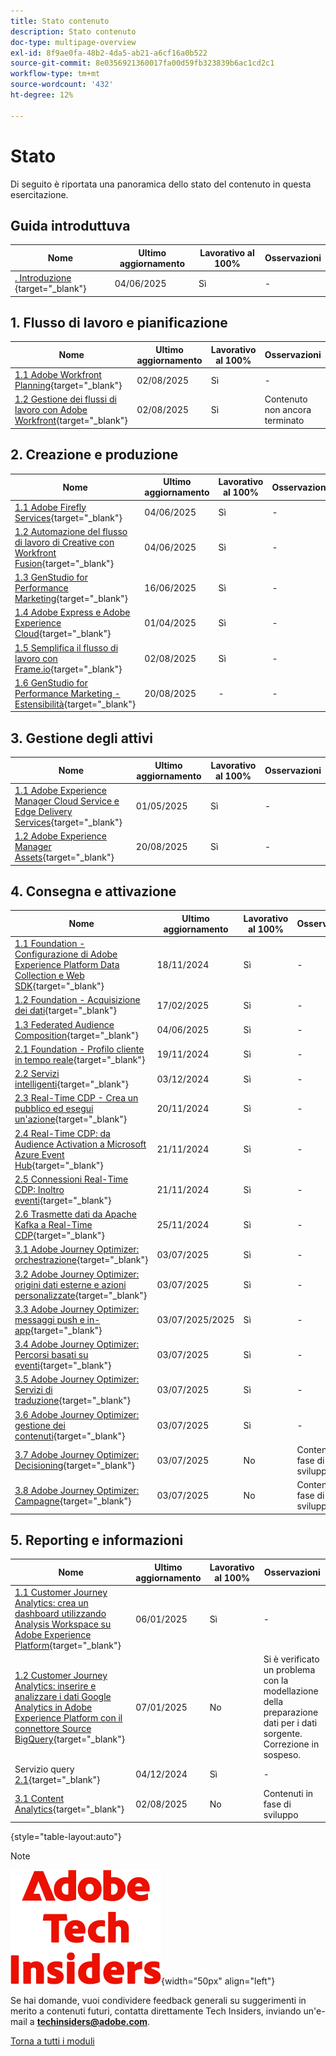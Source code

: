 ```yaml
---
title: Stato contenuto
description: Stato contenuto
doc-type: multipage-overview
exl-id: 8f9ae0fa-48b2-4da5-ab21-a6cf16a0b522
source-git-commit: 8e0356921360017fa00d59fb323839b6ac1cd2c1
workflow-type: tm+mt
source-wordcount: '432'
ht-degree: 12%

---
```


# Stato

Di seguito è riportata una panoramica dello stato del contenuto in questa esercitazione.

## Guida introduttuva

| Nome | Ultimo aggiornamento | Lavorativo al 100% | Osservazioni |
| ---------------------- | ------------ | ------------ |------------ |
| [. Introduzione ](./modules/getting-started/gettingstarted/getting-started.md){target="_blank"} | 04/06/2025 | Sì | - |

## &#x200B;1. Flusso di lavoro e pianificazione

| Nome | Ultimo aggiornamento | Lavorativo al 100% | Osservazioni |
| ---------------------- | ------------ | ------------ |------------ |
| [1.1 Adobe Workfront Planning](./modules/workflow-planning/module1.1/wfplanning.md){target="_blank"} | 02/08/2025 | Sì | - |
| [1.2 Gestione dei flussi di lavoro con Adobe Workfront](./modules/workflow-planning/module1.2/workfront.md){target="_blank"} | 02/08/2025 | Sì | Contenuto non ancora terminato |

## &#x200B;2. Creazione e produzione

| Nome | Ultimo aggiornamento | Lavorativo al 100% | Osservazioni |
| ---------------------- | ------------ | ------------ |------------ |
| [1.1 Adobe Firefly Services](./modules/creation-production/module1.1/firefly-services.md){target="_blank"} | 04/06/2025 | Sì | - |
| [1.2 Automazione del flusso di lavoro di Creative con Workfront Fusion](./modules/creation-production/module1.2/automation.md){target="_blank"} | 04/06/2025 | Sì | - |
| [1.3 GenStudio for Performance Marketing](./modules/creation-production/module1.3/genstudio.md){target="_blank"} | 16/06/2025 | Sì | - |
| [1.4 Adobe Express e Adobe Experience Cloud](./modules/creation-production/module1.4/express.md){target="_blank"} | 01/04/2025 | Sì | - |
| [1.5 Semplifica il flusso di lavoro con Frame.io](./modules/creation-production/module1.5/frameio.md){target="_blank"} | 02/08/2025 | Sì | - |
| [1.6 GenStudio for Performance Marketing - Estensibilità](./modules/creation-production/module1.6/genstudioext.md){target="_blank"} | 20/08/2025 | - | - |


## &#x200B;3. Gestione degli attivi

| Nome | Ultimo aggiornamento | Lavorativo al 100% | Osservazioni |
| ---------------------- | ------------ | ------------ |------------ |
| [1.1 Adobe Experience Manager Cloud Service e Edge Delivery Services](./modules/asset-mgmt/module2.1/aemcs.md){target="_blank"} | 01/05/2025 | Sì | - |
| [1.2 Adobe Experience Manager Assets](./modules/asset-mgmt/module2.2/aemassets.md){target="_blank"} | 20/08/2025 | Sì | - |

## &#x200B;4. Consegna e attivazione

| Nome | Ultimo aggiornamento | Lavorativo al 100% | Osservazioni |
| ---------------------- | ------------ | ------------ |------------ |
| [1.1 Foundation - Configurazione di Adobe Experience Platform Data Collection e Web SDK](./modules/delivery-activation/datacollection/dc1.1/data-ingestion-launch-web-sdk.md){target="_blank"} | 18/11/2024 | Sì | - |
| [1.2 Foundation - Acquisizione dei dati](./modules/delivery-activation/datacollection/dc1.2/data-ingestion.md){target="_blank"} | 17/02/2025 | Sì | - |
| [1.3 Federated Audience Composition](./modules/delivery-activation/datacollection/dc1.3/fac.md){target="_blank"} | 04/06/2025 | Sì | - |
| [2.1 Foundation - Profilo cliente in tempo reale](./modules/delivery-activation/rtcdp-b2c/rtcdpb2c-1/real-time-customer-profile.md){target="_blank"} | 19/11/2024 | Sì | - |
| [2.2 Servizi intelligenti](./modules/delivery-activation/rtcdp-b2c/rtcdpb2c-2/intelligent-services.md){target="_blank"} | 03/12/2024 | Sì | - |
| [2.3 Real-Time CDP - Crea un pubblico ed esegui un&#39;azione](./modules/delivery-activation/rtcdp-b2c/rtcdpb2c-3/real-time-cdp-build-a-segment-take-action.md){target="_blank"} | 20/11/2024 | Sì | - |
| [2.4 Real-Time CDP: da Audience Activation a Microsoft Azure Event Hub](./modules/delivery-activation/rtcdp-b2c/rtcdpb2c-4/segment-activation-microsoft-azure-eventhub.md){target="_blank"} | 21/11/2024 | Sì | - |
| [2.5 Connessioni Real-Time CDP: Inoltro eventi](./modules/delivery-activation/rtcdp-b2c/rtcdpb2c-5/aep-data-collection-ssf.md){target="_blank"} | 21/11/2024 | Sì | - |
| [2.6 Trasmette dati da Apache Kafka a Real-Time CDP](./modules/delivery-activation/rtcdp-b2c/rtcdpb2c-6/aep-apache-kafka.md){target="_blank"} | 25/11/2024 | Sì | - |
| [3.1 Adobe Journey Optimizer: orchestrazione](./modules/delivery-activation/ajo-b2c/ajob2c-1/journey-orchestration-create-account.md){target="_blank"} | 03/07/2025 | Sì | - |
| [3.2 Adobe Journey Optimizer: origini dati esterne e azioni personalizzate](./modules/delivery-activation/ajo-b2c/ajob2c-2/journey-orchestration-external-weather-api-sms.md){target="_blank"} | 03/07/2025 | Sì | - |
| [3.3 Adobe Journey Optimizer: messaggi push e in-app](./modules/delivery-activation/ajo-b2c/ajob2c-3/ajopushinapp.md){target="_blank"} | 03/07/2025/2025 | Sì | - |
| [3.4 Adobe Journey Optimizer: Percorsi basati su eventi](./modules/delivery-activation/ajo-b2c/ajob2c-4/journeyoptimizer.md){target="_blank"} | 03/07/2025 | Sì | - |
| [3.5 Adobe Journey Optimizer: Servizi di traduzione](./modules/delivery-activation/ajo-b2c/ajob2c-5/ajotranslationsvcs.md){target="_blank"} | 03/07/2025 | Sì | - |
| [3.6 Adobe Journey Optimizer: gestione dei contenuti](./modules/delivery-activation/ajo-b2c/ajob2c-6/ajocontent.md){target="_blank"} | 03/07/2025 | Sì | - |
| [3.7 Adobe Journey Optimizer: Decisioning](./modules/delivery-activation/ajo-b2c/ajob2c-7/ajo-decisioning.md){target="_blank"} | 03/07/2025 | No | Contenuti in fase di sviluppo |
| [3.8 Adobe Journey Optimizer: Campagne](./modules/delivery-activation/ajo-b2c/ajob2c-8/ajocampaigns.md){target="_blank"} | 03/07/2025 | No | Contenuti in fase di sviluppo |

## &#x200B;5. Reporting e informazioni

| Nome | Ultimo aggiornamento | Lavorativo al 100% | Osservazioni |
| ---------------------- | ------------ | ------------ |------------ |
| [1.1 Customer Journey Analytics: crea un dashboard utilizzando Analysis Workspace su Adobe Experience Platform](./modules/reporting-insights/cja-b2c/cjab2c-1/customer-journey-analytics-build-a-dashboard.md){target="_blank"} | 06/01/2025 | Sì | - |
| [1.2 Customer Journey Analytics: inserire e analizzare i dati Google Analytics in Adobe Experience Platform con il connettore Source BigQuery](./modules/reporting-insights/cja-b2c/cjab2c-2/customer-journey-analytics-bigquery-gcp.md){target="_blank"} | 07/01/2025 | No | Si è verificato un problema con la modellazione della preparazione dati per i dati sorgente. Correzione in sospeso. |
| Servizio query [2.1](./modules/reporting-insights/datadistiller/dd-1/query-service.md){target="_blank"} | 04/12/2024 | Sì | - |
| [3.1 Content Analytics](./modules/reporting-insights/content/module3.1/contentanalytics.md){target="_blank"} | 02/08/2025 | No | Contenuti in fase di sviluppo |

{style="table-layout:auto"}

>[!NOTE]
>
>![Informazioni tecniche](./assets/images/techinsiders.png){width="50px" align="left"}
>
>Se hai domande, vuoi condividere feedback generali su suggerimenti in merito a contenuti futuri, contatta direttamente Tech Insiders, inviando un&#39;e-mail a **techinsiders@adobe.com**.

[Torna a tutti i moduli](./overview.md)
